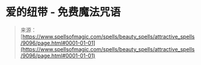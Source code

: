<!--yml

分类: 未分类

日期: 2024-06-12 18:44:51

-->

# 爱的纽带 - 免费魔法咒语

> 来源：[https://www.spellsofmagic.com/spells/beauty_spells/attractive_spells/9096/page.html#0001-01-01](https://www.spellsofmagic.com/spells/beauty_spells/attractive_spells/9096/page.html#0001-01-01)
